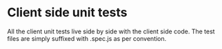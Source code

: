 # Client side unit tests

All the client unit tests live side by side with the client side code. The test files are simply suffixed with .spec.js as per convention.